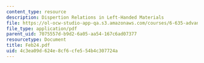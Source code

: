 ```yaml
---
content_type: resource
description: Dispertion Relations in Left-Handed Materials
file: https://ol-ocw-studio-app-qa.s3.amazonaws.com/courses/6-635-advanced-electromagnetism-spring-2003/4c3ea09d624e8cf6cfe554b4c307724a_Feb24.pdf
file_type: application/pdf
parent_uid: 7075557d-b9d2-6a05-aa54-167c6ad07377
resourcetype: Document
title: Feb24.pdf
uid: 4c3ea09d-624e-8cf6-cfe5-54b4c307724a
---
```


